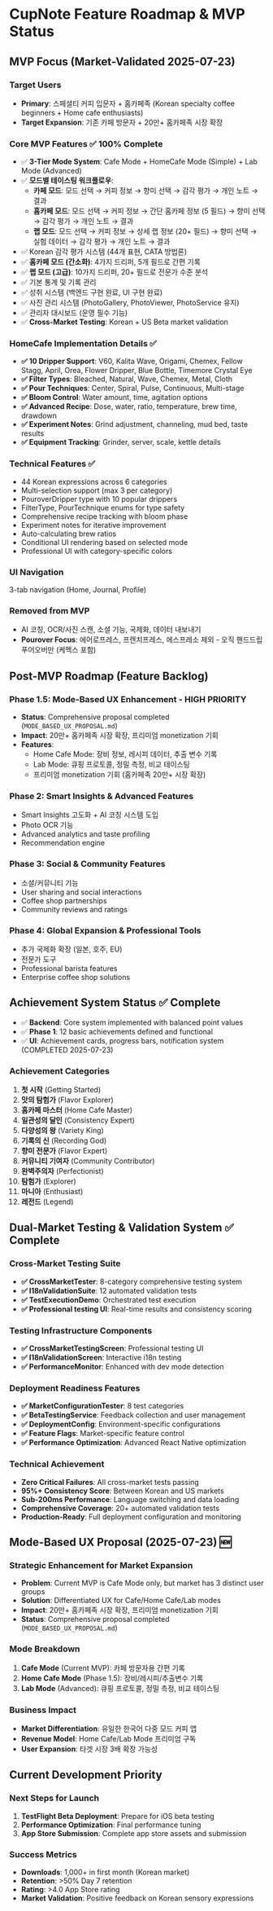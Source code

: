 # CupNote Feature Roadmap & MVP Status

## MVP Focus (Market-Validated 2025-07-23)

### **Target Users**
- **Primary**: 스페셜티 커피 입문자 + 홈카페족 (Korean specialty coffee beginners + Home cafe enthusiasts)
- **Target Expansion**: 기존 카페 방문자 + 20만+ 홈카페족 시장 확장

### **Core MVP Features** ✅ **100% Complete**
- ✅ **3-Tier Mode System**: Cafe Mode + HomeCafe Mode (Simple) + Lab Mode (Advanced)
- ✅ **모드별 테이스팅 워크플로우**:
  - **카페 모드**: 모드 선택 → 커피 정보 → 향미 선택 → 감각 평가 → 개인 노트 → 결과
  - **홈카페 모드**: 모드 선택 → 커피 정보 → 간단 홈카페 정보 (5 필드) → 향미 선택 → 감각 평가 → 개인 노트 → 결과
  - **랩 모드**: 모드 선택 → 커피 정보 → 상세 랩 정보 (20+ 필드) → 향미 선택 → 실험 데이터 → 감각 평가 → 개인 노트 → 결과
- ✅ Korean 감각 평가 시스템 (44개 표현, CATA 방법론)
- ✅ **홈카페 모드 (간소화)**: 4가지 드리퍼, 5개 필드로 간편 기록
- ✅ **랩 모드 (고급)**: 10가지 드리퍼, 20+ 필드로 전문가 수준 분석
- ✅ 기본 통계 및 기록 관리
- ✅ 성취 시스템 (백엔드 구현 완료, UI 구현 완료)
- ✅ 사진 관리 시스템 (PhotoGallery, PhotoViewer, PhotoService 유지)
- ✅ 관리자 대시보드 (운영 필수 기능)
- ✅ **Cross-Market Testing**: Korean + US Beta market validation

### **HomeCafe Implementation Details** ✅
- **✅ 10 Dripper Support**: V60, Kalita Wave, Origami, Chemex, Fellow Stagg, April, Orea, Flower Dripper, Blue Bottle, Timemore Crystal Eye
- **✅ Filter Types**: Bleached, Natural, Wave, Chemex, Metal, Cloth
- **✅ Pour Techniques**: Center, Spiral, Pulse, Continuous, Multi-stage
- **✅ Bloom Control**: Water amount, time, agitation options
- **✅ Advanced Recipe**: Dose, water, ratio, temperature, brew time, drawdown
- **✅ Experiment Notes**: Grind adjustment, channeling, mud bed, taste results
- **✅ Equipment Tracking**: Grinder, server, scale, kettle details

### **Technical Features** ✅
- 44 Korean expressions across 6 categories
- Multi-selection support (max 3 per category)
- PouroverDripper type with 10 popular drippers
- FilterType, PourTechnique enums for type safety
- Comprehensive recipe tracking with bloom phase
- Experiment notes for iterative improvement
- Auto-calculating brew ratios
- Conditional UI rendering based on selected mode
- Professional UI with category-specific colors

### **UI Navigation**
3-tab navigation (Home, Journal, Profile)

### **Removed from MVP**
- AI 코칭, OCR/사진 스캔, 소셜 기능, 국제화, 데이터 내보내기
- **Pourover Focus**: 에어로프레스, 프렌치프레스, 에스프레소 제외 - 오직 핸드드립 푸어오버만 (케멕스 포함)

## Post-MVP Roadmap (Feature Backlog)

### **Phase 1.5: Mode-Based UX Enhancement** - **HIGH PRIORITY**
- **Status**: Comprehensive proposal completed (`MODE_BASED_UX_PROPOSAL.md`)
- **Impact**: 20만+ 홈카페족 시장 확장, 프리미엄 monetization 기회
- **Features**:
  - Home Cafe Mode: 장비 정보, 레시피 데이터, 추출 변수 기록
  - Lab Mode: 큐핑 프로토콜, 정밀 측정, 비교 테이스팅
  - 프리미엄 monetization 기회 (홈카페족 20만+ 시장 확장)

### **Phase 2: Smart Insights & Advanced Features**
- Smart Insights 고도화 + AI 코칭 시스템 도입
- Photo OCR 기능
- Advanced analytics and taste profiling
- Recommendation engine

### **Phase 3: Social & Community Features**
- 소셜/커뮤니티 기능
- User sharing and social interactions
- Coffee shop partnerships
- Community reviews and ratings

### **Phase 4: Global Expansion & Professional Tools**
- 추가 국제화 확장 (일본, 호주, EU)
- 전문가 도구
- Professional barista features
- Enterprise coffee shop solutions

## Achievement System Status ✅ **Complete**
- ✅ **Backend**: Core system implemented with balanced point values
- ✅ **Phase 1**: 12 basic achievements defined and functional
- ✅ **UI**: Achievement cards, progress bars, notification system (COMPLETED 2025-07-23)

### Achievement Categories
1. **첫 시작** (Getting Started)
2. **맛의 탐험가** (Flavor Explorer) 
3. **홈카페 마스터** (Home Cafe Master)
4. **일관성의 달인** (Consistency Expert)
5. **다양성의 왕** (Variety King)
6. **기록의 신** (Recording God)
7. **향미 전문가** (Flavor Expert)
8. **커뮤니티 기여자** (Community Contributor)
9. **완벽주의자** (Perfectionist)
10. **탐험가** (Explorer)
11. **마니아** (Enthusiast)
12. **레전드** (Legend)

## Dual-Market Testing & Validation System ✅ **Complete**

### **Cross-Market Testing Suite**
- **✅ CrossMarketTester**: 8-category comprehensive testing system
- **✅ I18nValidationSuite**: 12 automated validation tests
- **✅ TestExecutionDemo**: Orchestrated test execution
- **✅ Professional testing UI**: Real-time results and consistency scoring

### **Testing Infrastructure Components**
- **✅ CrossMarketTestingScreen**: Professional testing UI
- **✅ I18nValidationScreen**: Interactive i18n testing
- **✅ PerformanceMonitor**: Enhanced with dev mode detection

### **Deployment Readiness Features**
- **✅ MarketConfigurationTester**: 8 test categories
- **✅ BetaTestingService**: Feedback collection and user management
- **✅ DeploymentConfig**: Environment-specific configurations
- **✅ Feature Flags**: Market-specific feature control
- **✅ Performance Optimization**: Advanced React Native optimization

### **Technical Achievement**
- **Zero Critical Failures**: All cross-market tests passing
- **95%+ Consistency Score**: Between Korean and US markets
- **Sub-200ms Performance**: Language switching and data loading
- **Comprehensive Coverage**: 20+ automated validation tests
- **Production-Ready**: Full deployment configuration and monitoring

## Mode-Based UX Proposal (2025-07-23) 🆕

### Strategic Enhancement for Market Expansion
- **Problem**: Current MVP is Cafe Mode only, but market has 3 distinct user groups
- **Solution**: Differentiated UX for Cafe/Home Cafe/Lab modes
- **Impact**: 20만+ 홈카페족 시장 확장, 프리미엄 monetization 기회
- **Status**: Comprehensive proposal completed (`MODE_BASED_UX_PROPOSAL.md`)

### Mode Breakdown
1. **Cafe Mode** (Current MVP): 카페 방문자용 간편 기록
2. **Home Cafe Mode** (Phase 1.5): 장비/레시피/추출변수 기록
3. **Lab Mode** (Advanced): 큐핑 프로토콜, 정밀 측정, 비교 테이스팅

### Business Impact
- **Market Differentiation**: 유일한 한국어 다중 모드 커피 앱
- **Revenue Model**: Home Cafe/Lab Mode 프리미엄 구독
- **User Expansion**: 타겟 시장 3배 확장 가능성

## Current Development Priority

### **Next Steps for Launch**
1. **TestFlight Beta Deployment**: Prepare for iOS beta testing
2. **Performance Optimization**: Final performance tuning
3. **App Store Submission**: Complete app store assets and submission

### **Success Metrics**
- **Downloads**: 1,000+ in first month (Korean market)
- **Retention**: >50% Day 7 retention  
- **Rating**: >4.0 App Store rating
- **Market Validation**: Positive feedback on Korean sensory expressions